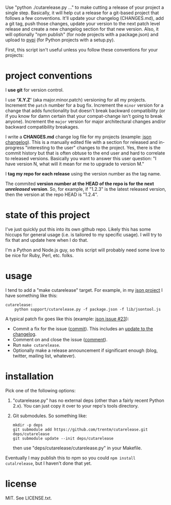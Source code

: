 Use "python ./cutarelease.py ..." to make cutting a release of your project a single
step.  Basically, it will help cut a release for a git-based project that follows
a few conventions. It'll update your changelog (CHANGES.md), add a git
tag, push those changes, update your version to the next patch level release
and create a new changelog section for that new version. Also, it will
optionally "npm publish" (for node projects with a package.json) and upload to
[pypi](http://pypi.python.org/pypi) (for Python projects with a setup.py).

First, this script isn't useful unless you follow these conventions for your
projects:


# project conventions

I **use git** for version control.

I use **'X.Y.Z'** (aka major.minor.patch) versioning for all my projects. Increment
the `patch` number for a bug fix. Increment the `minor` version for a change
that adds functionality but doesn't break backward compatibility (or if you
know for damn certain that your compat-change isn't going to break anyone).
Increment the `major` version for major architectural changes and/or backward
compatibility breakages.

I write a **CHANGES.md** change log file for my projects (example: [json
changelog](https://github.com/trentm/json/blob/master/CHANGES.md)). This is a
manually edited file with a section for released and in-progress "interesting
to the user" changes to the project. Yes, there is the commit history but that
is often obtuse to the end user and hard to correlate to released versions.
Basically you want to answer this user question: "I have version N, what will
it mean for me to upgrade to version M."

I **tag my repo for each release** using the version number as the tag name.

The commited **version number at the HEAD of the repo is for the next
*unreleased* version**. So, for example, if "1.2.3" is the latest released
version, then the version at the repo HEAD is "1.2.4".


# state of this project

I've just quickly put this into its own github repo. Likely this has some
hiccups for general usage (i.e. is tailored to my specific usage). I will try
to fix that and update here when I do that.

I'm a Python and Node.js guy, so this script will probably need some love to be
nice for Ruby, Perl, etc. folks.


# usage

I tend to add a "make cutarelease" target. For example, in my [json
project](https://github.com/trentm/json) I have something like this:

    cutarelease:
        python support/cutarelease.py -f package.json -f lib/jsontool.js

A typical patch fix goes like this (example: 
[json issue #23](https://github.com/trentm/json/issues/23)):

- Commit a fix for the issue ([commit](https://github.com/trentm/json/commit/f43c627)).
  This includes an [update to the changelog](https://github.com/trentm/json/commit/f43c627#diff-0).
- Comment on and close the issue ([comment](https://github.com/trentm/json/issues/23#issuecomment-2523558)).
- Run `make cutarelease`.
- Optionally make a release announcement if significant enough (blog, twitter, mailing list, whatever).


# installation

Pick one of the following options:

1.  "cutarelease.py" has no external deps (other than a fairly recent Python
    2.x). You can just copy it over to your repo's tools directory.

2.  Git submodules. So something like:

        mkdir -p deps
        git submodule add https://github.com/trentm/cutarelease.git deps/cutarelease
        git submodule update --init deps/cutarelease

    then use "deps/cutarelease/cutarelease.py" in your Makefile.

Eventually I may publish this to npm so you could `npm install cutalrelease`,
but I haven't done that yet.


# license

MIT. See LICENSE.txt.


